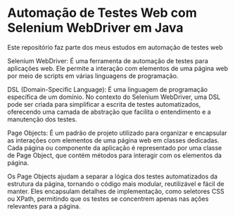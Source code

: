 # Automação de Testes Web com Selenium WebDriver em Java

Este repositório faz parte dos meus estudos em automação de testes web

Selenium WebDriver: É uma ferramenta de automação de testes para aplicações web. Ele permite a interação com elementos de uma página web por meio de scripts em várias linguagens de programação.

DSL (Domain-Specific Language): É uma linguagem de programação específica de um domínio. No contexto do Selenium WebDriver, uma DSL pode ser criada para simplificar a escrita de testes automatizados, oferecendo uma camada de abstração que facilita o entendimento e a manutenção dos testes.

Page Objects: É um padrão de projeto utilizado para organizar e encapsular as interações com elementos de uma página web em classes dedicadas. Cada página ou componente da aplicação é representado por uma classe de Page Object, que contém métodos para interagir com os elementos da página.

Os Page Objects ajudam a separar a lógica dos testes automatizados da estrutura da página, tornando o código mais modular, reutilizável e fácil de manter. Eles encapsulam detalhes de implementação, como seletores CSS ou XPath, permitindo que os testes se concentrem apenas nas ações relevantes para a página.